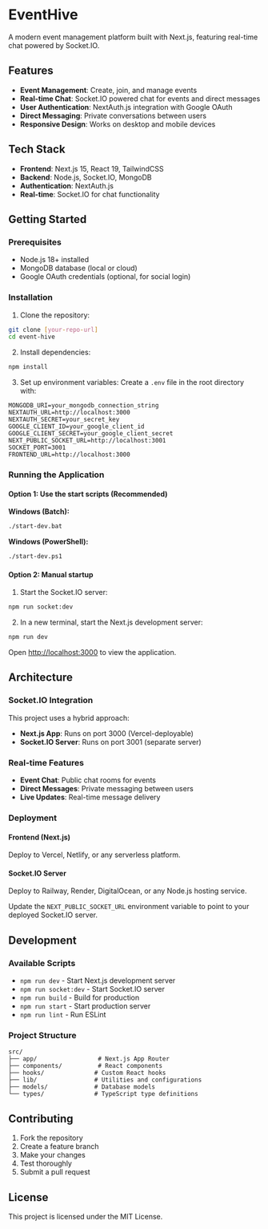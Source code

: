 # EventHive

A modern event management platform built with Next.js, featuring real-time chat powered by Socket.IO.

## Features

- **Event Management**: Create, join, and manage events
- **Real-time Chat**: Socket.IO powered chat for events and direct messages  
- **User Authentication**: NextAuth.js integration with Google OAuth
- **Direct Messaging**: Private conversations between users
- **Responsive Design**: Works on desktop and mobile devices

## Tech Stack

- **Frontend**: Next.js 15, React 19, TailwindCSS
- **Backend**: Node.js, Socket.IO, MongoDB
- **Authentication**: NextAuth.js
- **Real-time**: Socket.IO for chat functionality

## Getting Started

### Prerequisites

- Node.js 18+ installed
- MongoDB database (local or cloud)
- Google OAuth credentials (optional, for social login)

### Installation

1. Clone the repository:
```bash
git clone [your-repo-url]
cd event-hive
```

2. Install dependencies:
```bash
npm install
```

3. Set up environment variables:
Create a `.env` file in the root directory with:
```env
MONGODB_URI=your_mongodb_connection_string
NEXTAUTH_URL=http://localhost:3000
NEXTAUTH_SECRET=your_secret_key
GOOGLE_CLIENT_ID=your_google_client_id
GOOGLE_CLIENT_SECRET=your_google_client_secret
NEXT_PUBLIC_SOCKET_URL=http://localhost:3001
SOCKET_PORT=3001
FRONTEND_URL=http://localhost:3000
```

### Running the Application

#### Option 1: Use the start scripts (Recommended)

**Windows (Batch):**
```bash
./start-dev.bat
```

**Windows (PowerShell):**
```bash
./start-dev.ps1
```

#### Option 2: Manual startup

1. Start the Socket.IO server:
```bash
npm run socket:dev
```

2. In a new terminal, start the Next.js development server:
```bash
npm run dev
```

Open [http://localhost:3000](http://localhost:3000) to view the application.

## Architecture

### Socket.IO Integration

This project uses a hybrid approach:
- **Next.js App**: Runs on port 3000 (Vercel-deployable)
- **Socket.IO Server**: Runs on port 3001 (separate server)

### Real-time Features

- **Event Chat**: Public chat rooms for events
- **Direct Messages**: Private messaging between users
- **Live Updates**: Real-time message delivery

### Deployment

#### Frontend (Next.js)
Deploy to Vercel, Netlify, or any serverless platform.

#### Socket.IO Server
Deploy to Railway, Render, DigitalOcean, or any Node.js hosting service.

Update the `NEXT_PUBLIC_SOCKET_URL` environment variable to point to your deployed Socket.IO server.

## Development

### Available Scripts

- `npm run dev` - Start Next.js development server
- `npm run socket:dev` - Start Socket.IO server
- `npm run build` - Build for production
- `npm run start` - Start production server
- `npm run lint` - Run ESLint

### Project Structure

```
src/
├── app/                 # Next.js App Router
├── components/          # React components
├── hooks/              # Custom React hooks
├── lib/                # Utilities and configurations
├── models/             # Database models
└── types/              # TypeScript type definitions
```

## Contributing

1. Fork the repository
2. Create a feature branch
3. Make your changes
4. Test thoroughly
5. Submit a pull request

## License

This project is licensed under the MIT License.
